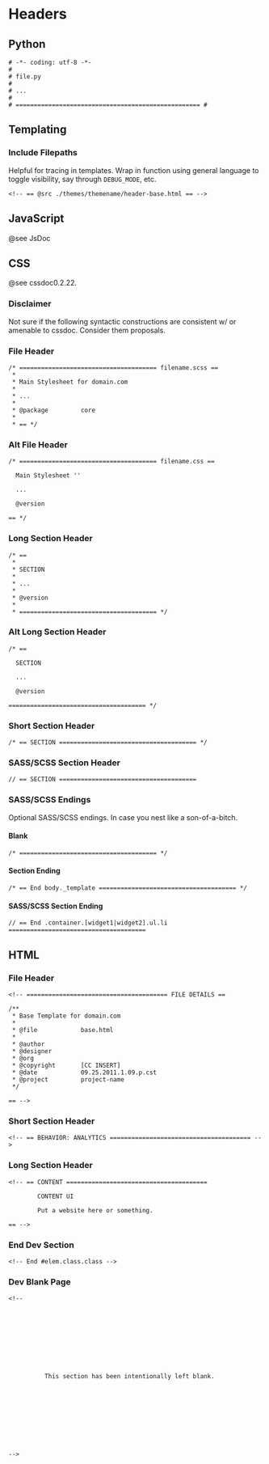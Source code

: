 # Headers

## Python

    # -*- coding: utf-8 -*-
    #
    # file.py
    #
    # ...
    #
    # =================================================== #

## Templating

### Include Filepaths

Helpful for tracing in templates. Wrap in function using general language to toggle visibility, say through `DEBUG_MODE`, etc.

    <!-- == @src ./themes/themename/header-base.html == -->

## JavaScript

@see JsDoc

## CSS

@see cssdoc0.2.22.

### Disclaimer

Not sure if the following syntactic constructions are consistent w/ or amenable to cssdoc. Consider them proposals.

### File Header

    /* ====================================== filename.scss ==
     *
     * Main Stylesheet for domain.com
     *
     * ...
     *
     * @package         core
     * 
     * == */

### Alt File Header

    /* ====================================== filename.css ==

      Main Stylesheet ''

      ...

      @version          

    == */

### Long Section Header

    /* ==
     *
     * SECTION
     *
     * ...
     * 
     * @version
     *  
     * ====================================== */

### Alt Long Section Header

    /* ==

      SECTION

      ...

      @version  

    ====================================== */

### Short Section Header

    /* == SECTION ====================================== */

### SASS/SCSS Section Header

    // == SECTION ====================================== 

### SASS/SCSS Endings

Optional SASS/SCSS endings. In case you nest like a son-of-a-bitch. 

#### Blank

    /* ====================================== */

#### Section Ending

    /* == End body._template ====================================== */

#### SASS/SCSS Section Ending

    // == End .container.[widget1|widget2].ul.li ====================================== 

## HTML

### File Header

    <!-- ======================================= FILE DETAILS ==

    /**
     * Base Template for domain.com
     *
     * @file            base.html
     *
     * @author          
     * @designer        
     * @org             
     * @copyright       [CC INSERT]
     * @date            09.25.2011.1.09.p.cst
     * @project         project-name
     */

    == -->

### Short Section Header 

    <!-- == BEHAVIOR: ANALYTICS ======================================= -->

### Long Section Header

    <!-- == CONTENT ======================================= 

            CONTENT UI

            Put a website here or something.

    == -->

### End Dev Section

    <!-- End #elem.class.class -->

### Dev Blank Page

    <!--










              This section has been intentionally left blank.










    -->
     

